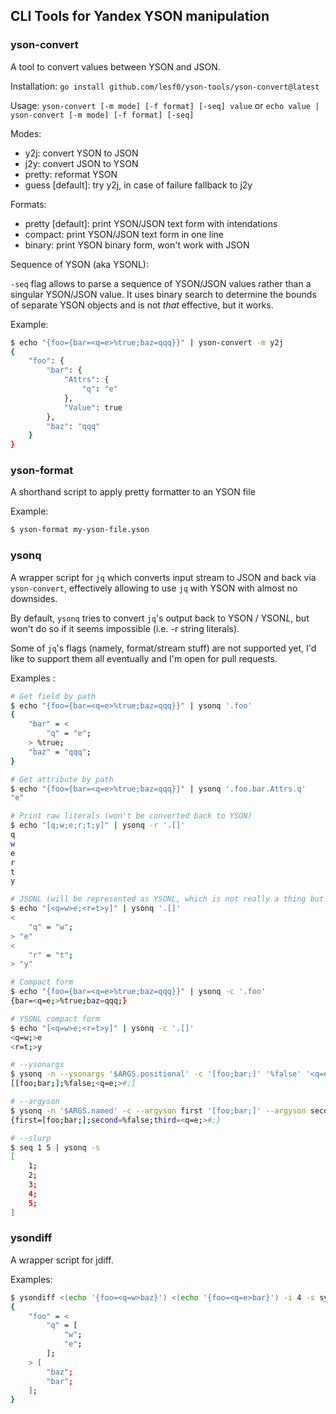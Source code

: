 ## CLI Tools for Yandex YSON manipulation

### yson-convert

A tool to convert values between YSON and JSON.

Installation: `go install github.com/lesf0/yson-tools/yson-convert@latest`

Usage: `yson-convert [-m mode] [-f format] [-seq] value` or `echo value | yson-convert [-m mode] [-f format] [-seq]`

Modes:

- y2j: convert YSON to JSON
- j2y: convert JSON to YSON
- pretty: reformat YSON
- guess [default]: try y2j, in case of failure fallback to j2y

Formats:

- pretty [default]: print YSON/JSON text form with intendations
- compact: print YSON/JSON text form in one line
- binary: print YSON binary form, won't work with JSON

Sequence of YSON (aka YSONL):

`-seq` flag allows to parse a sequence of YSON/JSON values rather than a singular YSON/JSON value. It uses binary search to determine the bounds of separate YSON objects and is not *that* effective, but it works.

Example: 
```bash
$ echo "{foo={bar=<q=e>%true;baz=qqq}}" | yson-convert -m y2j
{
    "foo": {
        "bar": {
            "Attrs": {
                "q": "e"
            },
            "Value": true
        },
        "baz": "qqq"
    }
}
```

### yson-format

A shorthand script to apply pretty formatter to an YSON file

Example:
```bash
$ yson-format my-yson-file.yson
```

### ysonq

A wrapper script for `jq` which converts input stream to JSON and back via `yson-convert`, effectively allowing to use `jq` with YSON with almost no downsides.

By default, `ysonq` tries to convert `jq`'s output back to YSON / YSON*L*, but won't do so if it seems impossible (i.e. -r string literals).

Some of `jq`'s flags (namely, format/stream stuff) are not supported yet, I'd like to support them all eventually and I'm open for pull requests.

Examples :

```bash
# Get field by path
$ echo "{foo={bar=<q=e>%true;baz=qqq}}" | ysonq '.foo'
{
    "bar" = <
        "q" = "e";
    > %true;
    "baz" = "qqq";
}

# Get attribute by path
$ echo "{foo={bar=<q=e>%true;baz=qqq}}" | ysonq '.foo.bar.Attrs.q'
"e"

# Print raw literals (won't be converted back to YSON)
$ echo "[q;w;e;r;t;y]" | ysonq -r '.[]'
q
w
e
r
t
y

# JSONL (will be represented as YSONL, which is not really a thing but will be parsed back)
$ echo "[<q=w>e;<r=t>y]" | ysonq '.[]'
<
    "q" = "w";
> "e"
<
    "r" = "t";
> "y"

# Compact form
$ echo "{foo={bar=<q=e>%true;baz=qqq}}" | ysonq -c '.foo'
{bar=<q=e;>%true;baz=qqq;}

# YSONL compact form
$ echo "[<q=w>e;<r=t>y]" | ysonq -c '.[]'
<q=w;>e
<r=t;>y

# --ysonargs
$ ysonq -n --ysonargs '$ARGS.positional' -c '[foo;bar;]' '%false' '<q=e>#'
[[foo;bar;];%false;<q=e;>#;]

# --argyson
$ ysonq -n '$ARGS.named' -c --argyson first '[foo;bar;]' --argyson second '%false' --argyson third '<q=e>#'
{first=[foo;bar;];second=%false;third=<q=e;>#;}

# --slurp
$ seq 1 5 | ysonq -s
[
    1;
    2;
    3;
    4;
    5;
]
```

### ysondiff

A wrapper script for jdiff.

Examples:

```bash
$ ysondiff <(echo '{foo=<q=w>baz}') <(echo '{foo=<q=e>bar}') -i 4 -s symmetric
{
    "foo" = <
        "q" = [
            "w";
            "e";
        ];
    > [
        "baz";
        "bar";
    ];
}
```